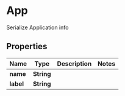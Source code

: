 

# App

Serialize Application info

## Properties

| Name | Type | Description | Notes |
|------------ | ------------- | ------------- | -------------|
|**name** | **String** |  |  |
|**label** | **String** |  |  |



